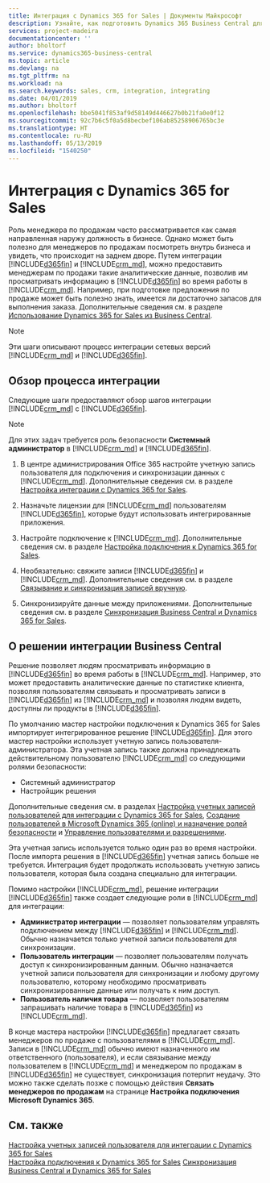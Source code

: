 ```yaml
---
title: Интеграция с Dynamics 365 for Sales | Документы Майкрософт
description: Узнайте, как подготовить Dynamics 365 Business Central для интеграции с Dynamics 365 for Sales.
services: project-madeira
documentationcenter: ''
author: bholtorf
ms.service: dynamics365-business-central
ms.topic: article
ms.devlang: na
ms.tgt_pltfrm: na
ms.workload: na
ms.search.keywords: sales, crm, integration, integrating
ms.date: 04/01/2019
ms.author: bholtorf
ms.openlocfilehash: bbe5041f853af9d58149d446627b0b21fa0e0f12
ms.sourcegitcommit: 92c7b6c5f0a5d8becbef106ab85258906765bc3e
ms.translationtype: HT
ms.contentlocale: ru-RU
ms.lasthandoff: 05/13/2019
ms.locfileid: "1540250"
---
```

# <a name="integrating-with-dynamics-365-for-sales"></a>Интеграция с Dynamics 365 for Sales
Роль менеджера по продажам часто рассматривается как самая направленная наружу должность в бизнесе. Однако может быть полезно для менеджеров по продажам посмотреть внутрь бизнеса и увидеть, что происходит на заднем дворе. Путем интеграции [!INCLUDE[d365fin](includes/d365fin_md.md)] и [!INCLUDE[crm_md](includes/crm_md.md)], можно предоставить менеджерам по продажи такие аналитические данные, позволив им просматривать информацию в [!INCLUDE[d365fin](includes/d365fin_md.md)] во время работы в [!INCLUDE[crm_md](includes/crm_md.md)]. Например, при подготовке предложения по продаже может быть полезно знать, имеется ли достаточно запасов для выполнения заказа. Дополнительные сведения см. в разделе [Использование Dynamics 365 for Sales из Business Central](marketing-integrate-dynamicscrm.md).

> [!Note]
> Эти шаги описывают процесс интеграции сетевых версий [!INCLUDE[crm_md](includes/crm_md.md)] и [!INCLUDE[d365fin](includes/d365fin_md.md)].

<!--## Software Requirements
You must have an Office 365 subscription, and both [!INCLUDE[crm_md](includes/crm_md.md)] and [!INCLUDE[d365fin](includes/d365fin_md.md)] must be part of the same organization.  -->

## <a name="overview-of-the-integration-process"></a>Обзор процесса интеграции
Следующие шаги предоставляют обзор шагов интеграции [!INCLUDE[crm_md](includes/crm_md.md)] с [!INCLUDE[d365fin](includes/d365fin_md.md)].

> [!Note]  
> Для этих задач требуется роль безопасности **Системный администратор** в [!INCLUDE[crm_md](includes/crm_md.md)] и [!INCLUDE[d365fin](includes/d365fin_md.md)].  

1. В центре администрирования Office 365 настройте учетную запись пользователя для подключения и синхронизации данных с [!INCLUDE[crm_md](includes/crm_md.md)]. Дополнительные сведения см. в разделе [Настройка интеграции с Dynamics 365 for Sales](admin-setting-up-integration-with-dynamics-sales.md).

2. Назначьте лицензии для [!INCLUDE[crm_md](includes/crm_md.md)] пользователям [!INCLUDE[d365fin](includes/d365fin_md.md)], которые будут использовать интегрированные приложения.

3. Настройте подключение к [!INCLUDE[crm_md](includes/crm_md.md)]. Дополнительные сведения см. в разделе [Настройка подключения к Dynamics 365 for Sales](admin-how-to-set-up-a-dynamics-crm-connection.md).  

4. Необязательно: свяжите записи [!INCLUDE[d365fin](includes/d365fin_md.md)] и [!INCLUDE[crm_md](includes/crm_md.md)]. Дополнительные сведения см. в разделе [Связывание и синхронизация записей вручную](admin-how-to-couple-and-synchronize-records-manually.md).

5. Синхронизируйте данные между приложениями. Дополнительные сведения см. в разделе [Синхронизация Business Central и Dynamics 365 for Sales](admin-synchronizing-business-central-and-sales.md).  

## <a name="about-the-business-central-integration-solution"></a>О решении интеграции Business Central
Решение позволяет людям просматривать информацию в [!INCLUDE[d365fin](includes/d365fin_md.md)] во время работы в [!INCLUDE[crm_md](includes/crm_md.md)]. Например, это может предоставить аналитические данные по статистике клиента, позволяя пользователям связывать и просматривать записи в [!INCLUDE[d365fin](includes/d365fin_md.md)] из [!INCLUDE[crm_md](includes/crm_md.md)] и позволяя людям видеть, доступны ли продукты в [!INCLUDE[d365fin](includes/d365fin_md.md)].

По умолчанию мастер настройки подключения к Dynamics 365 for Sales импортирует интегрированное решение [!INCLUDE[d365fin](includes/d365fin_md.md)]. Для этого мастер настройки использует учетную запись пользователя-администратора. Эта учетная запись также должна принадлежать действительному пользователю [!INCLUDE[crm_md](includes/crm_md.md)] со следующими ролями безопасности:

* Системный администратор  
* Настройщик решения  

Дополнительные сведения см. в разделах [Настройка учетных записей пользователей для интеграции с Dynamics 365 for Sales](admin-setting-up-integration-with-dynamics-sales.md), [Создание пользователей в Microsoft Dynamics 365 (online) и назначение ролей безопасности](/dynamics365/customer-engagement/admin/create-users-assign-online-security-roles.md) и [Управление пользователями и разрешениями](ui-how-users-permissions.md).  

Эта учетная запись используется только один раз во время настройки. После импорта решения в [!INCLUDE[d365fin](includes/d365fin_md.md)] учетная запись больше не требуется. Интеграция будет продолжать использовать учетную запись пользователя, которая была создана специально для интеграции.

Помимо настройки [!INCLUDE[crm_md](includes/crm_md.md)], решение интеграции [!INCLUDE[d365fin](includes/d365fin_md.md)] также создает следующие роли в [!INCLUDE[crm_md](includes/crm_md.md)] для интеграции:

* **Администратор интеграции** — позволяет пользователям управлять подключением между [!INCLUDE[d365fin](includes/d365fin_md.md)] и [!INCLUDE[crm_md](includes/crm_md.md)]. Обычно назначается только учетной записи пользователя для синхронизации.  
* **Пользователь интеграции** — позволяет пользователям получать доступ к синхронизированным данным. Обычно назначается учетной записи пользователя для синхронизации и любому другому пользователю, которому необходимо просматривать синхронизированные данные или получать к ним доступ.
* **Пользователь наличия товара** — позволяет пользователям запрашивать наличие товара в [!INCLUDE[d365fin](includes/d365fin_md.md)] из [!INCLUDE[crm_md](includes/crm_md.md)].

В конце мастера настройки [!INCLUDE[d365fin](includes/d365fin_md.md)] предлагает связать менеджеров по продаже с пользователями в [!INCLUDE[crm_md](includes/crm_md.md)]. Записи в [!INCLUDE[crm_md](includes/crm_md.md)] обычно имеют назначенного им ответственного (пользователя), и если связывание между пользователем в [!INCLUDE[crm_md](includes/crm_md.md)] и менеджером по продажам в [!INCLUDE[d365fin](includes/d365fin_md.md)] не существует, синхронизация потерпит неудачу. Это можно также сделать позже с помощью действия **Связать менеджеров по продажам** на странице **Настройка подключения Microsoft Dynamics 365**.

## <a name="see-also"></a>См. также  
[Настройка учетных записей пользователя для интеграции с Dynamics 365 for Sales](admin-setting-up-integration-with-dynamics-sales.md)  
[Настройка подключения к Dynamics 365 for Sales](admin-how-to-set-up-a-dynamics-crm-connection.md)
[Синхронизация Business Central и Dynamics 365 for Sales](admin-synchronizing-business-central-and-sales.md)
